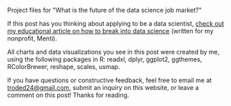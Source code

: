 Project files for "What is the future of the data science job market?"

If this post has you thinking about applying to be a data scientist, [check out my educational article on how to break into data science](https://www.menti.club/intro-to-data-science/intro) (written for my nonprofit, Menti).

All charts and data visualizations you see in this post were created by me, using the following packages in R: readxl, dplyr, ggplot2, ggthemes, RColorBrewer, reshape, scales, usmap.

If you have questions or constructive feedback, feel free to email me at troded24@gmail.com, submit an inquiry on this website, or leave a comment on this post! Thanks for reading.
